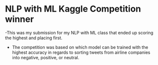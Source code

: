 # NLP with ML Kaggle Competition winner
-This was my submission for my NLP with ML class that ended up scoring the highest and placing first.
- The competition was based on which model can be trained with the highest accuracy in regards to sorting tweets 
from airline companies into negative, positive, or neutral.
